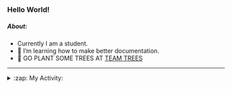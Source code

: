 ### Hello World!

##### About:
- Currently I am a student.
- 🌱 I’m learning how to make better documentation.
- 🌱 GO PLANT SOME TREES AT [TEAM TREES](https://teamtrees.org/)

---
<details>
  <summary>:zap: My Activity:</summary>
  
<!--START_SECTION:waka-->
![Code Time](http://img.shields.io/badge/Code%20Time-1%2C156%20hrs%2011%20mins-blue)

**I'm a Night 🦉** 

```text
🌞 Morning                1819 commits        ██░░░░░░░░░░░░░░░░░░░░░░░   10.00 % 
🌆 Daytime                6206 commits        █████████░░░░░░░░░░░░░░░░   34.12 % 
🌃 Evening                5173 commits        ███████░░░░░░░░░░░░░░░░░░   28.44 % 
🌙 Night                  4993 commits        ███████░░░░░░░░░░░░░░░░░░   27.45 % 
```
📅 **I'm Most Productive on Wednesday** 

```text
Monday                   2606 commits        ████░░░░░░░░░░░░░░░░░░░░░   14.33 % 
Tuesday                  2482 commits        ███░░░░░░░░░░░░░░░░░░░░░░   13.64 % 
Wednesday                4228 commits        ██████░░░░░░░░░░░░░░░░░░░   23.24 % 
Thursday                 2334 commits        ███░░░░░░░░░░░░░░░░░░░░░░   12.83 % 
Friday                   1837 commits        ███░░░░░░░░░░░░░░░░░░░░░░   10.10 % 
Saturday                 1605 commits        ██░░░░░░░░░░░░░░░░░░░░░░░   08.82 % 
Sunday                   3099 commits        ████░░░░░░░░░░░░░░░░░░░░░   17.04 % 
```


📊 **This Week I Spent My Time On** 

```text
🔥 Editors: 
VS Code                  2 hrs 31 mins       █████████████████████████   100.00 % 

🐱‍💻 Projects: 
praise                   2 hrs 30 mins       █████████████████████████   99.20 % 
CSF31                    1 min               ░░░░░░░░░░░░░░░░░░░░░░░░░   00.80 % 
```


 Last Updated on 08/08/2023 09:10:19 UTC
<!--END_SECTION:waka-->
</details>
